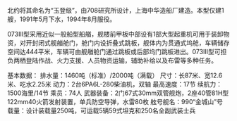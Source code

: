 北约将其命名为“玉登级”，由708研究所设计，上海中华造船厂建造。本型仅建1艘，1991年5月下水，1994年8月服役。

073III型采用近似一般船型船艏，舰楼前甲板中部设有1部大型起重机可用于装卸物资，对开封闭式舰艏舱门，舱门内设折叠式跳板，舰体内为贯通式坞舱，车辆储存空间达444平米，车辆可由舰艏舱门通过跳板或后部坞门跳板进出。073III型可担负两栖登陆作战、火力支援、人员物资运输，辅助补给以及布雷等多种任务。

基本数据：
排水量：1460吨（标准）/2000吨（满载）
尺寸：长87米、宽12.6米、吃水2.25米
动力：2台6PA6L-280柴油机，双轴
最高速度：17节
续航力：1500海里/14节
乘员：74人
武器装备：2门67式30mm双管舰炮，2座40管81H型122mm40火箭发射装置，单兵防空导弹，水雷80枚
舷号舰名：990“金城山”号
载量：设计装载量250吨，可运载5辆59式坦克和250名全副武装士兵
